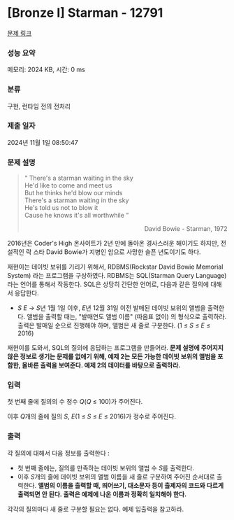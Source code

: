 # [Bronze I] Starman - 12791 

[문제 링크](https://www.acmicpc.net/problem/12791) 

### 성능 요약

메모리: 2024 KB, 시간: 0 ms

### 분류

구현, 런타임 전의 전처리

### 제출 일자

2024년 11월 1일 08:50:47

### 문제 설명

<blockquote>
<p>“ There's a starman waiting in the sky<br>
He'd like to come and meet us<br>
But he thinks he'd blow our minds <br>
There's a starman waiting in the sky<br>
He's told us not to blow it<br>
Cause he knows it's all worthwhile “</p>

<p style="text-align: right;">David Bowie - Starman, 1972</p>
</blockquote>

<p>2016년은 Coder's High 온사이트가 2년 만에 돌아온 경사스러운 해이기도 하지만, 전설적인 락 스타 David Bowie가 지병인 암으로 사망한 슬픈 년도이기도 하다.</p>

<p>재현이는 데이빗 보위를 기리기 위해서, RDBMS(Rockstar David Bowie Memorial System) 라는 프로그램을 구상하였다. RDBMS는 SQL(Starman Query Language)라는 언어를 통해서 작동한다. SQL은 상당히 간단한 언어로, 다음과 같은 질의에 대해서 응답한다.</p>

<ul>
	<li><em>S</em> <em>E</em> -> <em>S</em>년 1월 1일 이후, <em>E</em>년 12월 31일 이전 발매된 데이빗 보위의 앨범을 출력한다. 앨범을 출력할 때는, "발매연도 앨범 이름" (따옴표 없이) 의 형식으로 출력하라. 출력은 발매일 순으로 진행해야 하며, 앨범은 새 줄로 구분한다. (1 ≤ <em>S</em> ≤ <em>E</em> ≤ 2016)</li>
</ul>

<p>재현이를 도와서, SQL의 질의에 응답하는 프로그램을 만들어라. <strong>문제 설명에 주어지지 않은 정보로 생기는 문제를 없애기 위해, 예제 2는 모든 가능한 데이빗 보위의 앨범을 포함한, 올바른 출력을 보여준다. 예제 2의 데이터를 바탕으로 출력하라.</strong></p>

### 입력 

 <p>첫 번째 줄에 질의의 수 정수 <em>Q</em>(<em>Q</em> ≤ 100)가 주어진다.</p>

<p>이후 <em>Q</em>개의 줄에 질의 <em>S</em>, <em>E</em>(1 ≤ <em>S</em> ≤ <em>E</em> ≤ 2016)가 정수로 주어진다.</p>

### 출력 

 <p>각 질의에 대해서 다음 정보를 출력한다 :</p>

<ul>
	<li>첫 번째 줄에는, 질의를 만족하는 데이빗 보위의 앨범 수 <em>S</em>를 출력한다.</li>
	<li>이후 <em>S</em>개의 줄에 데이빗 보위의 앨범 이름을 새 줄로 구분하여 주어진 순서대로 출력한다. <strong>앨범의 이름을 출력할 때, 띄어쓰기, 대소문자 등이 출제자의 코드와 다르게 출력되면 안 된다. 출력은 예제에 나온 이름과 정확히 일치해야 한다.</strong></li>
</ul>

<p>각각의 질의마다 새 줄로 구분할 필요는 없다. 예제 입출력을 참고하라.</p>

